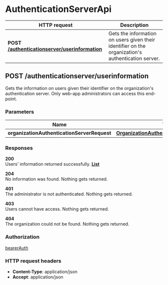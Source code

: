 # AuthenticationServerApi

HTTP request | Description
------------- | -------------
**POST** [**/authenticationserver/userinformation**](AuthenticationServerApi.md#getUserInfoFromAuthServer) | Gets the information on users given their identifier on the organization's authentication server.


<a name="getUserInfoFromAuthServer"></a>
## **POST** /authenticationserver/userinformation

Gets the information on users given their identifier on the organization's authentication server. Only web-app administrators can access this end-point.

### Parameters

Name | Type | Description
------------- | ------------- | -------------
 **organizationAuthenticationServerRequest** | [**OrganizationAuthenticationServerRequest**](../model/OrganizationAuthenticationServerRequest.md)|

### Responses
**200**  
Users' information returned successfully. [**List**](../model/OrganizationAuthenticationServerInformation.md)

**204**  
No information was found. Nothing gets returned.

**401**  
The administrator is not authenticated. Nothing gets returned.

**403**  
Users cannot have access. Nothing gets returned.

**404**  
The organization could not be found. Nothing gets returned.

### Authorization

[bearerAuth](../overview.md#bearerAuth)

### HTTP request headers

- **Content-Type**: application/json
- **Accept**: application/json


